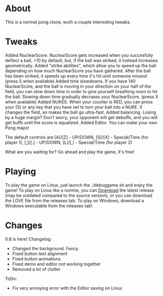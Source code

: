 # About
This is a normal pong clone, wuth a couple interesting tweaks. 

# Tweaks
Added NuclearScore. NuclearScore gets increased when you succesfully deflect a ball, +10 by default, but, if the ball was striked, it instead increases geometrically. 
Added "strike abilities", which allow you to speed up the ball depending on how much NuclearScore you have gathered. After the ball has been striked, it speeds up every time it's hit until someone misses! (press S when available)
Added time slowdowns. If you have 140 NuclearScore, and the ball is moving in your direction on your half of the field, you can slow down time in order to give yourself breathing room to hit the ball. Slowing down time gradually decrases your NuclearScore. (press X when available)
Added NUKES. When your counter is RED, you can press your (S) or any key that you have set to turn your ball into a NUKE. It changes the field, an makes the ball go ultra-fast. 
Added balancing. Losing by a huge margin? Don't worry, your opponent will get debuffs, and you will get buffs until the score is equalized. 
Added Editor. You can make your own Pong maps!

The default controls are [A]/[Z] - UP/DOWN, [S]/[X] - Special/Time (for player 1), [;]/[.] - UP/DOWN, [L]/[,] - Special/Time (for player 2)

What are you waiting for? Go ahead and play the game, it's free!

# Playing 
To play the game on Linux, just launch the ./debuggame.sh and enjoy the game! 
To play on Linux like a normie, you can <a href = "https://madi-wka.club/NuclearPongLinux.tar.gz">Download</a> the latest release (may be outdated compared to the source version), or you can download the LOVE file from the releases tab.
To play on Windows, download a Windows executable from the releases tab! 
# Changes
<p>0.8 is here! Changelog:
<ul>
<li>Changed the background. Fancy.</li>
<li>Fixed button text alignment</li>
<li>Fixed button animations</li>
<li>Fixed demo and editor not working together</li>
<li>Removed a lot of clutter</li>
</ul>
ToDo:
<ul>
<li>Fix very annoying error with the Editor saving on Linux</li>
</ul>
</p>



